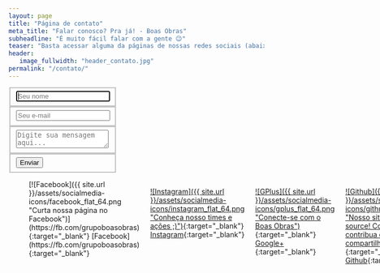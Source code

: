 ```yaml
---
layout: page
title: "Página de contato"
meta_title: "Falar conosco? Pra já! - Boas Obras"
subheadline: "É muito fácil falar com a gente 😉"
teaser: "Basta acessar alguma da páginas de nossas redes sociais (abaixo) ou entrar em contato pelo formulário."
header:
   image_fullwidth: "header_contato.jpg"
permalink: "/contato/"
---
```


<div class="row">
  <div class="large-6 columns">
      <div class="container">  
        <form id="contact" action="https://docs.google.com/forms/d/e/1FAIpQLScDUWZ5_611hGMtf1PwYq3odKSosQMfv6IhU8ludpWfjNSnbA/formResponse" method="post">
          <fieldset>
            <input name="entry.292932745" placeholder="Seu nome" type="text" tabindex="1" required autofocus>
          </fieldset>
          <fieldset>
            <input name="entry.741816157" placeholder="Seu e-mail" type="email" tabindex="2" required>
          </fieldset>
          <fieldset>
            <textarea name="entry.1374242095" placeholder="Digite sua mensagem aqui..." tabindex="3" required></textarea>
          </fieldset>
          <fieldset>
            <button name="submit" type="submit" id="contact-submit" data-submit="...Enviando">Enviar</button>
          </fieldset>
        </form>
      </div>
  </div>
  <div class="large-6 columns" markdown="1" style="padding-left: 40px">
  [![Facebook]({{ site.url }}/assets/socialmedia-icons/facebook_flat_64.png "Curta nossa página no Facebook")](https://fb.com/grupoboasobras){:target="_blank"} [Facebook](https://fb.com/grupoboasobras){:target="_blank"}

  [![Instagram]({{ site.url }}/assets/socialmedia-icons/instagram_flat_64.png "Conheça nosso times e ações ;)")](https://instagram.com/grupoboasobras){:target="_blank"} [Instagram](https://instagram.com/grupoboasobras){:target="_blank"}

  [![GPlus]({{ site.url }}/assets/socialmedia-icons/gplus_flat_64.png "Conecte-se com o Boas Obras")](https://plus.google.com/){:target="_blank"} [Google+](https://plus.google.com/){:target="_blank"}

  [![Github]({{ site.url }}/assets/socialmedia-icons/github_flat_64.png "Nosso site é open-source! Conheça, contribua e compartilhe!")](https://github.com/BoasObras){:target="_blank"} [Github](https://github.com/BoasObras){:target="_blank"}

  [![LinkedIn]({{ site.url }}/assets/socialmedia-icons/linkedin_flat_64.png "Faça parte de nossa rede profissional")](https://linkedin.com/){:target="_blank"} [LinkedIn](https://github.com/BoasObras){:target="_blank"}
  </div>
</div>

